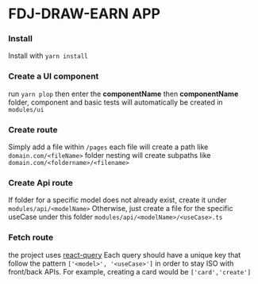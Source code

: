 # FDJ-DRAW-EARN APP

### Install

Install with `yarn install`

### Create a UI component

run `yarn plop`
then enter the **componentName**
then **componentName** folder, component and basic tests will automatically be created in `modules/ui`

### Create route

Simply add a file within `/pages`
each file will create a path like `domain.com/<fileName>`
folder nesting will create subpaths like `domain.com/<foldername>/<filename>`

### Create Api route

If folder for a specific model does not already exist, create it under `modules/api/<modelName>`
Otherwise, just create a file for the specific useCase under this folder `modules/api/<modelName>/<useCase>.ts`

### Fetch route

the project uses [react-query]("https://react-query-v3.tanstack.com/overview")
Each query should have a unique key that follow the pattern `['<model>', '<useCase>']` in order to stay ISO with front/back APIs.
For example, creating a card would be `['card','create']`
